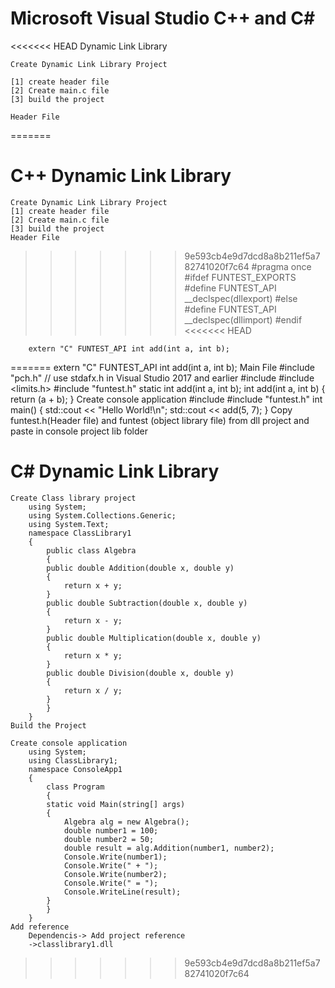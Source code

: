 # Microsoft Visual Studio C++ and C#

<<<<<<< HEAD
	Dynamic Link Library 
	
	Create Dynamic Link Library Project
	
	[1] create header file
	[2] Create main.c file
	[3] build the project 

	Header File
		
=======
# C++ Dynamic Link Library 
	Create Dynamic Link Library Project
	[1] create header file
	[2] Create main.c file
	[3] build the project 
	Header File
>>>>>>> 9e593cb4e9d7dcd8a8b211ef5a782741020f7c64
		#pragma once
		#ifdef FUNTEST_EXPORTS
		#define FUNTEST_API __declspec(dllexport)
		#else
		#define FUNTEST_API __declspec(dllimport)
		#endif
<<<<<<< HEAD

		extern "C" FUNTEST_API int add(int a, int b);
=======
		extern "C" FUNTEST_API int add(int a, int b);
	Main File
		#include "pch.h" // use stdafx.h in Visual Studio 2017 and earlier
		#include <utility>
		#include <limits.h>
		#include "funtest.h"
		static int add(int a, int b);
		int add(int a, int b)
		{
			return (a + b);
		}
        Create console application
		#include <iostream>
		#include "funtest.h"
		int main()
		{
		    std::cout << "Hello World!\n";
		    std::cout << add(5, 7);
		}
	Copy funtest.h(Header file) and funtest (object library file)  from dll project and paste in console project lib folder
	
	



# C# Dynamic Link Library 

	Create Class library project
		using System;
		using System.Collections.Generic;
		using System.Text;
		namespace ClassLibrary1
		{
		    public class Algebra
		    {
			public double Addition(double x, double y)
			{
			    return x + y;
			}
			public double Subtraction(double x, double y)
			{
			    return x - y;
			}
			public double Multiplication(double x, double y)
			{
			    return x * y;
			}
			public double Division(double x, double y)
			{
			    return x / y;
			}
		    }
		}
	Build the Project 
	
	Create console application
		using System;
		using ClassLibrary1;
		namespace ConsoleApp1
		{
		    class Program
		    {
			static void Main(string[] args)
			{
			    Algebra alg = new Algebra();
			    double number1 = 100;
			    double number2 = 50;
			    double result = alg.Addition(number1, number2);
			    Console.Write(number1);
			    Console.Write(" + ");
			    Console.Write(number2);
			    Console.Write(" = ");
			    Console.WriteLine(result);
			}
		    }
		}
	Add reference
		Dependencis-> Add project reference
		->classlibrary1.dll





	

>>>>>>> 9e593cb4e9d7dcd8a8b211ef5a782741020f7c64
